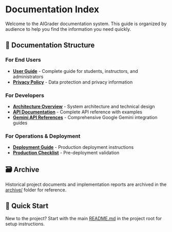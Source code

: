 # Documentation Index

Welcome to the AIGrader documentation system. This guide is organized by audience to help you find the information you need quickly.

## 📖 Documentation Structure

### For End Users
- **[User Guide](user/USER_GUIDE.md)** - Complete guide for students, instructors, and administrators
- **[Privacy Policy](user/PRIVACY_POLICY.md)** - Data protection and privacy information

### For Developers
- **[Architecture Overview](developer/ARCHITECTURE.md)** - System architecture and technical design
- **[API Documentation](developer/API_DOCUMENTATION.md)** - Complete API reference with examples
- **[Gemini API References](developer/gemini_references/)** - Comprehensive Google Gemini integration guides

### For Operations & Deployment
- **[Deployment Guide](operations/DEPLOYMENT.md)** - Production deployment instructions
- **[Production Checklist](operations/PRODUCTION_DEPLOYMENT_CHECKLIST.md)** - Pre-deployment validation

## 🗃️ Archive
Historical project documents and implementation reports are archived in the [archive/](archive/) folder for reference.

## 🚀 Quick Start
New to the project? Start with the main [README.md](../README.md) in the project root for setup instructions.
